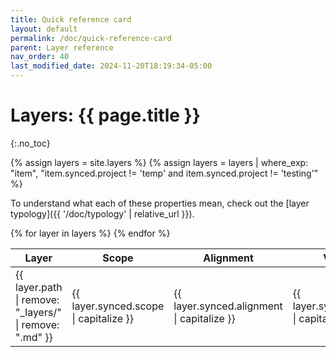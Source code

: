 ```yaml
---
title: Quick reference card
layout: default
permalink: /doc/quick-reference-card
parent: Layer reference
nav_order: 40
last_modified_date: 2024-11-20T18:19:34-05:00
---
```


# Layers: {{ page.title }}
{:.no_toc}

{% assign layers = site.layers %}
{% assign layers = layers | where_exp: "item", "item.synced.project != 'temp' and item.synced.project != 'testing'" %}

To understand what each of these properties mean, check out the [layer typology]({{ '/doc/typology' | relative_url }}).

<table class="layer-props">
  <thead>
    <tr>
      <th>Layer</th>
      <th>Scope</th>
      <th>Alignment</th>
      <th>Vertical peers</th>
      <th>Data type</th>
      <th>Primary notation</th>
      <th>Alignment-dependent</th>
      <th>Project</th>
    </tr>
  </thead>
  <tbody>
    {% for layer in layers %}
      <tr>
        <td><span class="layer">{{ layer.path | remove: "_layers/" | remove: ".md" }}</span></td>
        <td>{{ layer.synced.scope | capitalize }}</td>
        <td>{{ layer.synced.alignment | capitalize }}</td>
        <td>{{ layer.synced.vertical_peers | capitalize }}</td>
        <td>{{ layer.synced.data_type | capitalize }}</td>
        <td>{{ layer.notation.primary }}</td>
        <td>{{ layer.alignment_dependent | capitalize }}</td>
        <td>{{ layer.synced.project }}</td>
      </tr>
    {% endfor %}
  </tbody>
</table>

